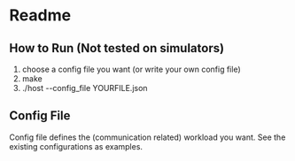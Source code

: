 # Readme

## How to Run (Not tested on simulators)

1. choose a config file you want (or write your own config file)
2. make
3. ./host --config_file YOURFILE.json

## Config File

Config file defines the (communication related) workload you want.
See the existing configurations as examples.